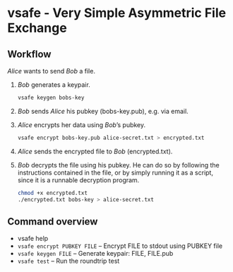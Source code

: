 vsafe - Very Simple Asymmetric File Exchange
============================================

Workflow
--------

*Alice* wants to send *Bob* a file.

  1. *Bob* generates a keypair.
     ```sh
     vsafe keygen bobs-key
     ```

  2. *Bob* sends *Alice* his pubkey (bobs-key.pub), e.g. via email.

  3. *Alice* encrypts her data using *Bob*’s pubkey.
     ```sh
     vsafe encrypt bobs-key.pub alice-secret.txt > encrypted.txt
     ```

  4. *Alice* sends the encrypted file to *Bob* (encrypted.txt).

  5. *Bob* decrypts the file using his pubkey. He can do so by following the
     instructions contained in the file, or by simply running it as a script,
     since it is a runnable decryption program.

     ```sh
     chmod +x encrypted.txt
     ./encrypted.txt bobs-key > alice-secret.txt
     ```

Command overview
----------------

  - vsafe help
  - `vsafe encrypt PUBKEY FILE` – Encrypt FILE to stdout using PUBKEY file
  - `vsafe keygen FILE` – Generate keypair: FILE, FILE.pub
  - `vsafe test` – Run the roundtrip test
